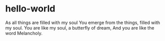 # hello-world

As all things are filled with my soul
You emerge from the things, filled with my soul.
You are like my soul, a butterfly of dream,
And you are like the word Melancholy.
